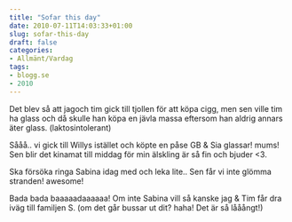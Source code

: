 ```yaml
---
title: "Sofar this day"
date: 2010-07-11T14:03:33+01:00
slug: sofar-this-day
draft: false
categories:
- Allmänt/Vardag
tags:
- blogg.se
- 2010
---
```

Det blev så att jagoch tim gick till tjollen för att köpa cigg, men sen ville tim ha glass och då skulle han köpa en jävla massa eftersom han aldrig annars äter glass. (laktosintolerant)  
  
Sååå.. vi gick till Willys istället och köpte en påse GB & Sia glassar! mums! Sen blir det kinamat till middag för min älskling är så fin och bjuder <3.  
  
Ska försöka ringa Sabina idag med och leka lite.. Sen får vi inte glömma stranden! awesome!  
  
  
Bada bada baaaaadaaaaaa! Om inte Sabina vill så kanske jag & Tim får dra iväg till familjen S. (om det går bussar ut dit? haha! Det är så lååångt!)